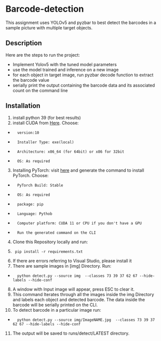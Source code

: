 # Barcode-detection
This assignment uses YOLOv5 and pyzbar to best detect the barcodes in a sample picture with multiple target objects.

## Description
Here are the steps to run the project:
- Implement Yolov5 with the tuned model parameters
- use the model trained and inference on a new image
- for each object in target image, run pyzbar decode function to extract the barcode value
- serially print the output containing the barcode data and its associated count on the command line 

## Installation

1. install python 39 (for best results)
2. install CUDA from [Here](https://developer.nvidia.com/cuda-downloads). Choose:
- 		version:10
- 		Installer Type: exe(local)
- 		Architecture: x86_64 (for 64bit) or x86 for 32bit
- 		OS: As required
3. Installing PyTorch: visit [here](https://pytorch.org/get-started/locally/) and generate the command to install PyTorch. Choose:
- 		PyTorch Build: Stable
- 		OS: As required
- 		package: pip
- 		Language: Pythob
- 		Computer platform: CUDA 11 or CPU if you don't have a GPU
- 		Run the generated command on the CLI
4. Clone this Repository locally and run:
5. 		pip install -r requirements.txt
6. If there are errors referring to Visual Studio, please install it 
7. There are sample images in [img] Directory. Run: 
- 		python detect.py --source img  --classes 73 39 37 62 67 --hide-labels --hide-conf
8. A window with Input image will appear, press ESC to clear it.
9. This command Iterates through all the images inside the img Directory and labels each object and detected barcode. The data inside the barcode will be serially printed on the CLI.
10. To detect barcode in a particular image run:
- 		python detect.py --source img/ImageNAME.jpg  --classes 73 39 37 62 67 --hide-labels --hide-conf
11. The output will be saved to runs/detect/LATEST directory. 
